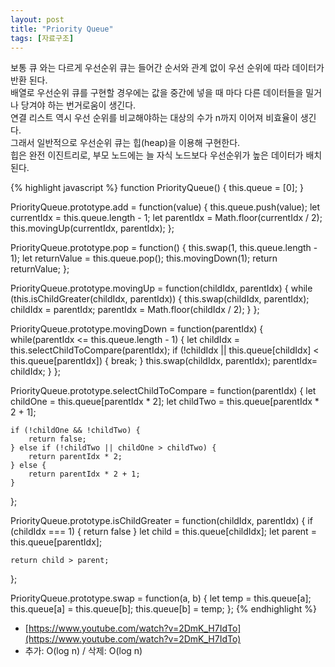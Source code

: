 ```yaml
---
layout: post
title: "Priority Queue"
tags: [자료구조]
---
```

보통 큐 와는 다르게 우선순위 큐는 들어간 순서와 관계 없이 우선 순위에 따라 데이터가 반환 된다.<br>
배열로 우선순위 큐를 구현할 경우에는 값을 중간에 넣을 때 마다 다른 데이터들을 밀거나 당겨야 하는 번거로움이 생긴다.<br>
연결 리스트 역시 우선 순위를 비교해야하는 대상의 수가 n까지 이어져 비효율이 생긴다. <br>
그래서 일반적으로 우선순위 큐는  힙(heap)을 이용해 구현한다.<br>
힙은 완전 이진트리로, 부모 노드에는 늘 자식 노드보다 우선순위가 높은 데이터가 배치된다.

{% highlight javascript %}
function PriorityQueue() {
    this.queue = [0];
}

PriorityQueue.prototype.add = function(value) {
    this.queue.push(value);
    let currentIdx = this.queue.length - 1;
    let parentIdx = Math.floor(currentIdx / 2);
    this.movingUp(currentIdx, parentIdx);
};

PriorityQueue.prototype.pop = function() {
    this.swap(1, this.queue.length - 1);
    let returnValue = this.queue.pop();
    this.movingDown(1);
    return returnValue;
};

PriorityQueue.prototype.movingUp = function(childIdx, parentIdx) {
    while (this.isChildGreater(childIdx, parentIdx)) {
        this.swap(childIdx, parentIdx);
        childIdx = parentIdx;
        parentIdx = Math.floor(childIdx / 2);
    }
};

PriorityQueue.prototype.movingDown = function(parentIdx) {
    while(parentIdx <= this.queue.length - 1) {
        let childIdx = this.selectChildToCompare(parentIdx);
        if (!childIdx || this.queue[childIdx] < this.queue[parentIdx]) {
            break;
        }
        this.swap(childIdx, parentIdx);
        parentIdx= childIdx;
    }
};

PriorityQueue.prototype.selectChildToCompare = function(parentIdx) {
    let childOne = this.queue[parentIdx * 2];
    let childTwo = this.queue[parentIdx * 2 + 1];

    if (!childOne && !childTwo) {
        return false;
    } else if (!childTwo || childOne > childTwo) {
        return parentIdx * 2;
    } else {
        return parentIdx * 2 + 1;
    }
};

PriorityQueue.prototype.isChildGreater = function(childIdx, parentIdx) {
    if (childIdx === 1) {
        return false
    }
    let child = this.queue[childIdx];
    let parent = this.queue[parentIdx];

    return child > parent;
};

PriorityQueue.prototype.swap = function(a, b) {
    let temp = this.queue[a];
    this.queue[a] = this.queue[b];
    this.queue[b] = temp;
};
{% endhighlight %}
- [https://www.youtube.com/watch?v=2DmK_H7IdTo](https://www.youtube.com/watch?v=2DmK_H7IdTo)
- 추가: O(log n) / 삭제: O(log n)
